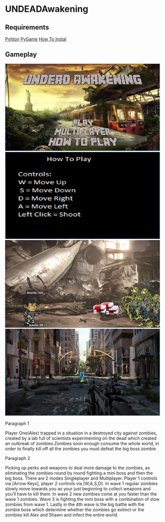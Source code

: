 # UNDEADAwakening

<h2> Requirements</h2>
<a href="https://www.python.org/downloads/">Pyhton</a>
<a href="https://www.lfd.uci.edu/~gohlke/pythonlibs/#pygame">PyGame</a>
<a href="https://www.youtube.com/watch?v=_GikMdhAhv0&t=49s">How To Instal</a>
<h2> Gameplay</h2>
<img src="https://github.com/assassinlife2003/UNDEADAwakening/blob/master/startscreen.png">
<img src="https://github.com/assassinlife2003/UNDEADAwakening/blob/master/controls%20screen.png">
<img src="https://github.com/assassinlife2003/UNDEADAwakening/blob/master/Level%201.png">
<img src="https://github.com/assassinlife2003/UNDEADAwakening/blob/master/level%202.png">
<P>
  Paragraph 1
  
  </p> Player One(Alex) trapped in a situation in a destroyed city against zombies, created by a lab full of scientists experimenting on the dead which created an outbreak of zombies.Zombies soon enough consume the whole world, in order to finally kill off all the zombies you must defeat the big boss zombie. 
 <P>
  Paragraph 2
  
  </p> Picking up perks and weapons to deal more damage to the zombies, as eliminating the zombies round by round fighting a mini boss and then the big boss. There are 2 modes Singleplayer and Multiplayer. Player 1 controls via [Arrow Keys], player 2 controls via [W,A,S,D]. In wave 1 regular zombies slowly move towards you as your just beginning to collect weapons and you’ll have to kill them.  In wave 2 new zombies come at you faster than the wave 1 zombies. Wave 3 is fighting the mini boss with a combination of slow zombies from wave 1.  Lastly in the 4th wave is the big battle with the zombie boss which determine whether the zombies go extinct or the zombies kill Alex and Shawn and infect the entire world.
